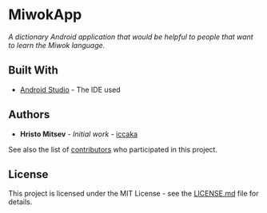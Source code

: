 # MiwokApp

*A dictionary Android application that would be helpful to people that want to learn the Miwok language.*

## Built With

* [Android Studio](https://developer.android.com/studio/) - The IDE used

## Authors

* **Hristo Mitsev** - *Initial work* - [iccaka](https://github.com/iccaka)

See also the list of [contributors](https://github.com/iccaka/IntervalTimer/graphs/contributors) who participated in this project.

## License

This project is licensed under the MIT License - see the [LICENSE.md](https://github.com/iccaka/MiwokApp/blob/master/LICENSE) file for details.
